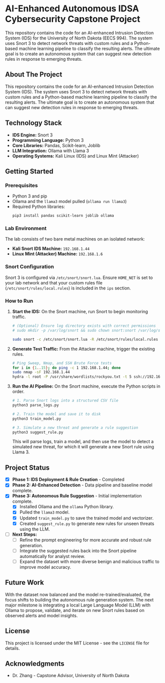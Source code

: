 # AI-Enhanced Autonomous IDSA Cybersecurity Capstone Project

This repository contains the code for an AI-enhanced Intrusion Detection System (IDS) for the University of North Dakota (EECS 994). The system uses Snort 3 to detect network threats with custom rules and a Python-based machine learning pipeline to classify the resulting alerts. The ultimate goal is to create an autonomous system that can suggest new detection rules in response to emerging threats.

## About The Project

This repository contains the code for an AI-enhanced Intrusion Detection System (IDS). The system uses Snort 3 to detect network threats with custom rules and a Python-based machine learning pipeline to classify the resulting alerts. The ultimate goal is to create an autonomous system that can suggest new detection rules in response to emerging threats.

## Technology Stack

*   **IDS Engine:** Snort 3
*   **Programming Language:** Python 3
*   **Core Libraries:** Pandas, Scikit-learn, Joblib
*   **LLM Integration:** Ollama with Llama 3
*   **Operating Systems:** Kali Linux (IDS) and Linux Mint (Attacker)

## Getting Started

### Prerequisites

*   Python 3 and pip
*   Ollama and the `llama3` model pulled (`ollama run llama3`)
*   Required Python libraries:
    ```bash
    pip3 install pandas scikit-learn joblib ollama
    ```

### Lab Environment

The lab consists of two bare metal machines on an isolated network:

*   **Kali Snort IDS Machine:** `192.168.1.44`
*   **Linux Mint (Attacker) Machine:** `192.168.1.6`

### Snort Configuration

Snort 3 is configured via `/etc/snort/snort.lua`. Ensure `HOME_NET` is set to your lab network and that your custom rules file (`/etc/snort/rules/local.rules`) is included in the `ips` section.

### How to Run

1.  **Start the IDS:** On the Snort machine, run Snort to begin monitoring traffic.
    ```bash
    # (Optional) Ensure log directory exists with correct permissions
    # sudo mkdir -p /var/log/snort && sudo chown snort:snort /var/log/snort

    sudo snort -c /etc/snort/snort.lua -R /etc/snort/rules/local.rules -i eth0 -k none -l /var/log/snort
    ```

2.  **Generate Test Traffic:** From the Attacker machine, trigger the existing rules.
    ```bash
    # Ping Sweep, Nmap, and SSH Brute Force tests
    for i in {1..15}; do ping -c 1 192.168.1.44; done
    sudo nmap -sF 192.168.1.44
    hydra -l root -P /usr/share/wordlists/rockyou.txt -t 5 ssh://192.168.1.44
    ```

3.  **Run the AI Pipeline:** On the Snort machine, execute the Python scripts in order.
    ```bash
    # 1. Parse Snort logs into a structured CSV file
    python3 parse_logs.py
    
    # 2. Train the model and save it to disk
    python3 train_model.py
    
    # 3. Simulate a new threat and generate a rule suggestion
    python3 suggest_rule.py
    ```
    This will parse logs, train a model, and then use the model to detect a simulated new threat, for which it will generate a new Snort rule using Llama 3.

## Project Status

- [x] **Phase 1: IDS Deployment & Rule Creation** - Completed
- [x] **Phase 2: AI-Enhanced Detection** - Data pipeline and baseline model complete.
- [x] **Phase 3: Autonomous Rule Suggestion** - Initial implementation complete.
    - [x] Installed Ollama and the `ollama` Python library.
    - [x] Pulled the `llama3` model.
    - [x] Updated `train_model.py` to save the trained model and vectorizer.
    - [x] Created `suggest_rule.py` to generate new rules for unseen threats using the LLM.
- [ ] **Next Steps:**
    - [ ] Refine the prompt engineering for more accurate and robust rule generation.
    - [ ] Integrate the suggested rules back into the Snort pipeline automatically for analyst review.
    - [ ] Expand the dataset with more diverse benign and malicious traffic to improve model accuracy.

## Future Work

With the dataset now balanced and the model re-trained/evaluated, the focus shifts to building the autonomous rule generation system. The next major milestone is integrating a local Large Language Model (LLM) with Ollama to propose, validate, and iterate on new Snort rules based on observed alerts and model insights.

## License

This project is licensed under the MIT License - see the `LICENSE` file for details.

## Acknowledgments

*   Dr. Zhang - Capstone Advisor, University of North Dakota

